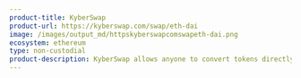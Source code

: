 ```yaml
---
product-title: KyberSwap
product-url: https://kyberswap.com/swap/eth-dai
image: /images/output_md/httpskyberswapcomswapeth-dai.png
ecosystem: ethereum
type: non-custodial
product-description: KyberSwap allows anyone to convert tokens directly from their wallet in an instant, convenient and secure way. [Interview with Loi Luu, CEO and co-founder of Kyber Network](/kyber-network).
---
```

